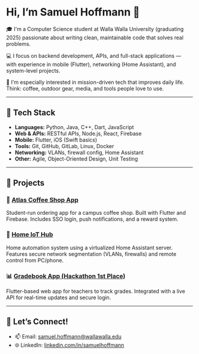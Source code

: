 # Hi, I’m Samuel Hoffmann 👋

🎓 I'm a Computer Science student at Walla Walla University (graduating 2025) passionate about writing clean, maintainable code that solves real problems.

💻 I focus on backend development, APIs, and full-stack applications — with experience in mobile (Flutter), networking (Home Assistant), and system-level projects.

🌲 I'm especially interested in mission-driven tech that improves daily life. Think: coffee, outdoor gear, media, and tools people love to use.

---

## 🔧 Tech Stack

- **Languages:** Python, Java, C++, Dart, JavaScript
- **Web & APIs:** RESTful APIs, Node.js, React, Firebase
- **Mobile:** Flutter, iOS (Swift basics)
- **Tools:** Git, GitHub, GitLab, Linux, Docker
- **Networking:** VLANs, firewall config, Home Assistant
- **Other:** Agile, Object-Oriented Design, Unit Testing

---

## 🚀 Projects

### 🧋 [Atlas Coffee Shop App](https://github.com/yourusername/atlas-coffee-app)
Student-run ordering app for a campus coffee shop. Built with Flutter and Firebase. Includes SSO login, push notifications, and a reward system.

### 🏡 [Home IoT Hub](https://github.com/yourusername/home-iot-hub)
Home automation system using a virtualized Home Assistant server. Features secure network segmentation (VLANs, firewalls) and remote control from PC/phone.

### 📊 [Gradebook App (Hackathon 1st Place)](https://github.com/yourusername/gradebook-app)
Flutter-based web app for teachers to track grades. Integrated with a live API for real-time updates and secure login.

---

## 🤝 Let’s Connect!

- 📫 Email: samuel.hoffmann@wallawalla.edu
- 🌐 LinkedIn: [linkedin.com/in/samuelhoffmann](https://www.linkedin.com/in/samuel-hoffmann-5b944923a/)
